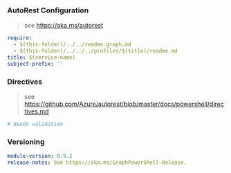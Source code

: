 
### AutoRest Configuration

> see https://aka.ms/autorest

``` yaml
require:
  - $(this-folder)/../../readme.graph.md
  - $(this-folder)/../../../profiles/$(title)/readme.md
title: $(service-name)
subject-prefix: ''
```

### Directives

> see https://github.com/Azure/autorest/blob/master/docs/powershell/directives.md

``` yaml
# Needs validation

```

### Versioning

``` yaml
module-version: 0.9.2
release-notes: See https://aka.ms/GraphPowerShell-Release.
```
